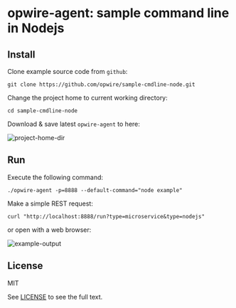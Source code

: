 # opwire-agent: sample command line in Nodejs

## Install

Clone example source code from `github`:

```shell
git clone https://github.com/opwire/sample-cmdline-node.git
```

Change the project home to current working directory:

```shell
cd sample-cmdline-node
```

Download & save latest `opwire-agent` to here:

![project-home-dir](https://raw.github.com/opwire/sample-cmdline-node/master/docs/assets/images/ls.png)

## Run

Execute the following command:

```shell
./opwire-agent -p=8888 --default-command="node example"
```

Make a simple REST request:

```curl
curl "http://localhost:8888/run?type=microservice&type=nodejs"
```

or open with a web browser:

![example-output](https://raw.github.com/opwire/sample-cmdline-node/master/docs/assets/images/example.png)

## License

MIT

See [LICENSE](LICENSE) to see the full text.

